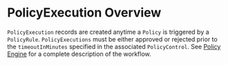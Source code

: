 # PolicyExecution Overview

`PolicyExecution` records are created anytime a `Policy` is triggered by a `PolicyRule`.  `PolicyExecutions` must be either approved or rejected prior to the `timeoutInMinutes` specified in the associated `PolicyControl`.  See [Policy Engine](../../../getting-started/PolicyEngineIntro.md) for a complete description of the workflow.&#x20;
